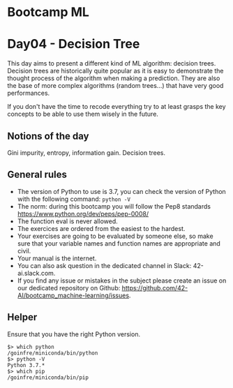 # Bootcamp ML

# Day04 - Decision Tree

This day aims to present a different kind of ML algorithm: decision trees.
Decision trees are historically quite popular as it is easy to demonstrate the thought process of the algorithm when 
making a prediction. They are also the base of more complex algorithms (random trees...) that have very good performances.

If you don't have the time to recode everything try to at least grasps the key concepts to be able to use them wisely in the future.


## Notions of the day

Gini impurity, entropy, information gain. Decision trees.


## General rules

* The version of Python to use is 3.7, you can check the version of Python with the following command: `python -V`
* The norm: during this bootcamp you will follow the Pep8 standards https://www.python.org/dev/peps/pep-0008/
* The function eval is never allowed.
* The exercices are ordered from the easiest to the hardest.
* Your exercises are going to be evaluated by someone else, so make sure that your variable names and function names are appropriate and civil. 
* Your manual is the internet.
* You can also ask question in the dedicated channel in Slack: 42-ai.slack.com.
* If you find any issue or mistakes in the subject please create an issue on our dedicated repository on Github: https://github.com/42-AI/bootcamp_machine-learning/issues.

## Helper 

Ensure that you have the right Python version.

```
$> which python
/goinfre/miniconda/bin/python
$> python -V
Python 3.7.*
$> which pip
/goinfre/miniconda/bin/pip
```


